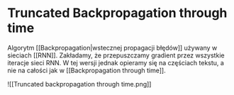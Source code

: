 # Truncated Backpropagation through time

Algorytm [[Backpropagation|wstecznej propagacji błędów]] używany w sieciach [[RNN]]. Zakładamy, że przepuszczamy gradient przez wszystkie iteracje sieci RNN. W tej wersji jednak opieramy się na częściach tekstu, a nie na całości jak w [[Backpropagation through time]].

![[Truncated backpropagation through time.png]]